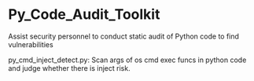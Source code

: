 # Py_Code_Audit_Toolkit
Assist security personnel to conduct static audit of Python code to find vulnerabilities

py_cmd_inject_detect.py: Scan args of os cmd exec funcs in python code and judge whether there is inject risk.
